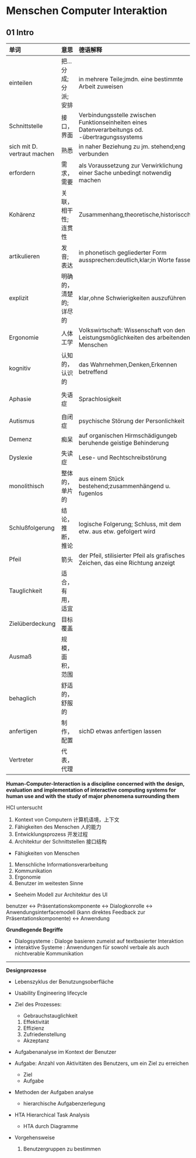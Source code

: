 # Menschen Computer Interaktion
## 01 Intro

|单词|意思|德语解释|英文解释|
|:---|:---|:-------|:-------|
|einteilen|把...分成;分派;安排|in mehrere Teile;jmdn. eine bestimmte Arbeit zuweisen|organize;assign;divide in|
|Schnittstelle|接口，界面|Verbindungsstelle zwischen Funktionseinheiten eines Datenverarbeitungs od. -übertragungssystems|Interface|
|sich mit D. vertraut machen|熟悉|in naher Beziehung zu jm. stehend;eng verbunden|get used to sth./sb.|
|erfordern|需求，需要|als Voraussetzung zur Verwirklichung einer Sache unbedingt notwendig machen|require;take;involve|
|Kohärenz|关联，相干性;连贯性|Zusammenhang,theoretische,historiscche|coherence|
|artikulieren|发音;表达|in phonetisch gegliederter Form aussprechen:deutlich,klar;in Worte fassen|express in an articulate manner|
|explizit|明确的，清楚的;详尽的|klar,ohne Schwierigkeiten auszuführen|explicit,explicitly;clear-cut|
|Ergonomie|人体工学|Volkswirtschaft: Wissenschaft von den Leistungsmöglichkeiten des arbeitenden Menschen|ergonomics;ergonomy|
|kognitiv|认知的，认识的|das Wahrnehmen,Denken,Erkennen betreffend|cognitive,aware,perceptive|
|Aphasie|失语症|Sprachlosigkeit|aphasia,loss of the ability to use and understand words|
|Autismus|自闭症|psychische Störung der Personlichkeit|autism, lack of interaction with the environment|
|Demenz|痴呆|auf organischen Hirmschädigungeb beruhende geistige Behinderung|Dementia|
|Dyslexie|失读症|Lese- und Rechtschreibstörung|dyslexia|
|monolithisch|整体的，单片的|aus einem Stück bestehend;zusammenhängend u. fugenlos|monolithic|
|Schlußfolgerung|结论，推断，推论|logische Folgerung; Schluss, mit dem etw. aus etw. gefolgert wird|conclusion,inference|
|Pfeil|箭头|der Pfeil, stilisierter Pfeil als grafisches Zeichen, das eine Richtung anzeigt|arrow|
|Tauglichkeit|适合，有用，适宜||suitability, the qualities of being suitable|
|Zielüberdeckung|目标覆盖|||
|Ausmaß|规模，面积，范围||size, spatial dimension|
|behaglich|舒适的，舒服的||comfortability|
|anfertigen|制作，配置|sichD etwas anfertigen lassen|make, do, manufacture|
|Vertreter|代表，代理|||

**Human-Computer-Interaction is a discipline concerned with the design, evaluation and implementation of interactive computing systems for human use and with the study of major phenomena surrounding them**

HCI untersucht
1. Kontext von Computern 计算机语境，上下文
2. Fähigkeiten des Menschen 人的能力
3. Entwicklungsprozess 开发过程
4. Architektur der Schnittstellen 接口结构

- Fähigkeiten von Menschen
1. Menschliche Informationsverarbeitung
2. Kommunikation
3. Ergonomie
4. Benutzer im weitesten Sinne

- Seeheim Modell zur Architektur des UI

benutzer <-> Präsentationskomponente <-> Dialogkonrolle <-> Anwendungsinterfacemodell (kann direktes Feedback zur Präsentationskomponente) <-> Anwendung

**Grundlegende Begriffe**
- Dialogsysteme : Dialoge basieren zumeist auf textbasierter Interaktion
- interaktive Systeme : Anwendungen für sowohl verbale als auch nichtverable Kommunikation

---

**Designprozesse**

- Lebenszyklus der Benutzungsoberfläche
- Usability Engineering lifecycle
- Ziel des Prozesses:
	- Gebrauchstauglichkeit
	1. Effektivität
	2. Effizienz
	3. Zufriedenstellung
	- Akzeptanz

- Aufgabenanalyse im Kontext der Benutzer
- Aufgabe: Anzahl von Aktivitäten des Benutzers, um ein Ziel zu erreichen
	- Ziel
	- Aufgabe
- Methoden der Aufgaben analyse
	- hierarchische Aufgabenzerlegung

- HTA Hierarchical Task Analysis
	- HTA durch Diagramme
- Vorgehensweise
	1. Benutzergruppen zu bestimmen

